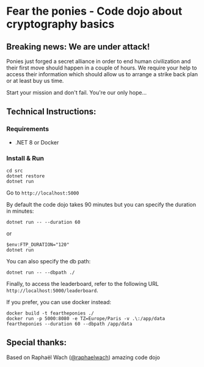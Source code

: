 # Fear the ponies - Code dojo about cryptography basics 

## Breaking news: We are under attack!

Ponies just forged a secret alliance in order to end human civilization and their first move should happen in a couple of hours. We require your help to access their information which should allow us to arrange a strike back plan or at least buy us time.

Start your mission and don't fail. You're our only hope...

## Technical Instructions:

### Requirements
- .NET 8 or Docker

### Install & Run

```
cd src
dotnet restore
dotnet run
```

Go to ```http://localhost:5000```

By default the code dojo takes 90 minutes but you can specify the duration in minutes:

```
dotnet run -- --duration 60
```

or

```
$env:FTP_DURATION="120"
dotnet run
```

You can also specify the db path:

```
dotnet run -- --dbpath ./
```

Finally, to access the leaderboard, refer to the following URL ```http://localhost:5000/leaderboard```.

If you prefer, you can use docker instead:

```
docker build -t feartheponies ./
docker run -p 5000:8080 -e TZ=Europe/Paris -v .\:/app/data feartheponies --duration 60 --dbpath /app/data
```

## Special thanks:

Based on Raphaël Wach ([@raphaelwach](https://twitter.com/raphaelwach)) amazing code dojo
